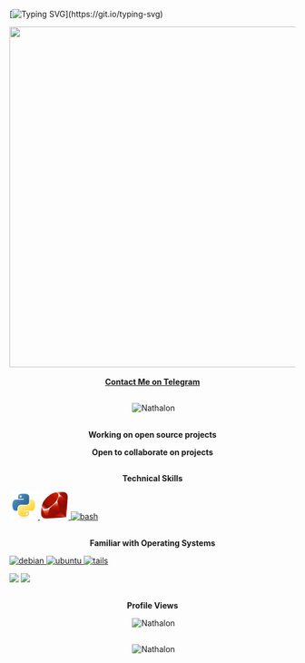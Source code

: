 [![Typing SVG](https://readme-typing-svg.demolab.com?font=Fira+Code&pause=1000&color=F70000&width=435&lines=You+can+find+me+between+0+and+65535.;Red+Teaming+all+the+way.;Have+you+mooed+today?;xXx+Hack+The+Gibson+xXx;Don't+forget+to+take+the+red+pill.)](https://git.io/typing-svg)

<img src="https://user-images.githubusercontent.com/69394316/213891965-4e9c2409-f1f6-45cd-92fe-25f68c468a3d.gif" width="1000" height="600" />
  <p align="center">
      <b><a href="https://t.me/braindisassemblue">Contact Me on Telegram</a></b>
</p>

##

<p align="center">&nbsp;<img src="https://github-readme-stats.vercel.app/api?username=nathalon&show_icons=true&theme=dark&show_icons=true&include_all_commits=true&hide_border=true" alt="Nathalon" /></p>

##

<p align="center"> <b>  Working on open source projects</b>
<p align="center"> <b>  Open to collaborate on projects</b>

## 
  
<p align="center"> <b> Technical Skills </p></b>

  <a href="https://www.python.org" target="_blank" rel="noreferrer">
    <img src="https://raw.githubusercontent.com/devicons/devicon/master/icons/python/python-original.svg" alt="python"
      width="50" height="50" />
  
  <a href="https://www.ruby-lang.org/en/" target="_blank" rel="noreferrer">
    <img src="https://raw.githubusercontent.com/devicons/devicon/master/icons/ruby/ruby-original.svg" alt="ruby"
      width="50" height="50" />  
    
  <a href="https://www.gnu.org/software/bash/" target="_blank" rel="noreferrer">
    <img src="https://www.vectorlogo.zone/logos/gnu_bash/gnu_bash-icon.svg" alt="bash" width="50" height="50" />
  </a>

##
  
<p align="center"> <b> Familiar with Operating Systems </p></b>
  
  <a href="https://www.debian.org/" target="_blank" rel="noreferrer">
    <img src="https://www.vectorlogo.zone/logos/debian/debian-icon.svg" alt="debian" width="50" height="50" />
  </a>
  
  <a href="https://ubuntu.com/" target="_blank" rel="noreferrer">
    <img src="https://www.vectorlogo.zone/logos/ubuntu/ubuntu-icon.svg" alt="ubuntu" width="50" height="50" />
  </a>

  <a href="https://tails.boum.org/" target="_blank" rel="noreferrer">
    <img src="https://www.vectorlogo.zone/logos/boum_tails/boum_tails-icon.svg" alt="tails" width="50" height="50" />
  </a>
  
![](https://img.shields.io/badge/Kali-268BEE?style=for-the-badge&logo=kalilinux&logoColor=white)
![](https://img.shields.io/badge/chrome%20os-3d89fc?style=for-the-badge&logo=google%20chrome&logoColor=white)

##

<p align="center"> <b> Profile Views</p></b>
<p align="center">&nbsp;<img src="https://profile-counter.glitch.me/{Nathalon}/count.svg" alt="Nathalon" /></p>

##

<p align="center">&nbsp;<img src="https://github-readme-stats-git-masterrstaa-rickstaa.vercel.app/api/top-langs/?username=Nathalon&theme=dark&langs_count=8&layout=compact&hide_border=true" alt="Nathalon" /></p>
